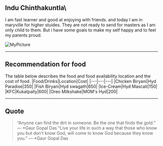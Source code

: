 ## Indu Chinthakuntla\

I am fast learner and good at enjoying with friends. and today I am in maryville for higher stuides. They are not ready to send for masters as I am only child to them. But i have some goals to make my self happy and to feel my parents proud.

![MyPicture](C:\Users\s545151\Documents\GitHub\assignment2-Chinthakuntla\Picture)

***
## Recommendation for food

The table below describes the food and food availability location and the cost of food.
|Food/Drinks|Location|Cost|
|---|---|---|
|Chicken Biryani|Hyd Paradise|350|
|Fish Biryani|Hyd swagath|650|
|Ice-Cream|Hyd Mascati|150|
|KFC|Kukatpally|600|
|Oreo Milkshake|MOM's Hyd|200|

***
## Quote

>“Anyone can find the dirt in someone. Be the one that finds the gold.”
                                                ― *Gaur Gopal Das
>“Live your life in such a way that those who know you but don’t know God, will come to know God because they know you.”
                                                ― *Gaur Gopal Das
